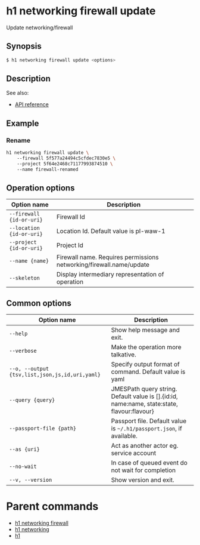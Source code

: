 
# h1 networking firewall update

Update networking/firewall

## Synopsis

```bash
$ h1 networking firewall update <options>
```

## Description

See also:

* [API reference](https://api.hyperone.com/v2/docs#operation/networking_project_firewall_update)

## Example


### Rename

```bash
h1 networking firewall update \ 
	--firewall 5f577a24494c5cfdec7830e5 \ 
	--project 5f64e2468c71177993874510 \ 
	--name firewall-renamed
```

## Operation options

| Option name                  | Description                                                         |
| ---------------------------- | ------------------------------------------------------------------- |
| ```--firewall {id-or-uri}``` | Firewall Id                                                         |
| ```--location {id-or-uri}``` | Location Id. Default value is pl-waw-1                              |
| ```--project {id-or-uri}```  | Project Id                                                          |
| ```--name {name}```          | Firewall name. Requires permissions networking/firewall.name/update |
| ```--skeleton```             | Display intermediary representation of operation                    |

## Common options

| Option name                                        | Description                                                                                    |
| -------------------------------------------------- | ---------------------------------------------------------------------------------------------- |
| ```--help```                                       | Show help message and exit.                                                                    |
| ```--verbose```                                    | Make the operation more talkative.                                                             |
| ```--o, --output {tsv,list,json,js,id,uri,yaml}``` | Specify output format of command. Default value is yaml                                        |
| ```--query {query}```                              | JMESPath query string. Default value is [].\{id:id, name:name, state:state, flavour:flavour\}  |
| ```--passport-file {path}```                       | Passport file. Default value is ```~/.h1/passport.json```, if available.                       |
| ```--as {uri}```                                   | Act as another actor eg. service account                                                       |
| ```--no-wait```                                    | In case of queued event do not wait for completion                                             |
| ```--v, --version```                               | Show version and exit.                                                                         |

# Parent commands

* [h1 networking firewall](./../README.md)
* [h1 networking](./../../README.md)
* [h1](./../../../README.md)
